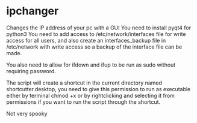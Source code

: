 # ipchanger
Changes the IP address of your pc with a GUI
You need to install pyqt4 for python3 
You need to add access to /etc/network/interfaces file for write access for all users, and also create an interfaces_backup file in /etc/network with write access so a backup of the interface file can be made.

You also need to allow for ifdown and ifup to be run as sudo without requiring password.

The script will create a shortcut in the current directory named shortcutter.desktop, you need to give this permission to run as executable either by terminal chmod +x or by rightclicking and selecting it from permissions if you want to run the script through the shortcut.

Not very spooky
